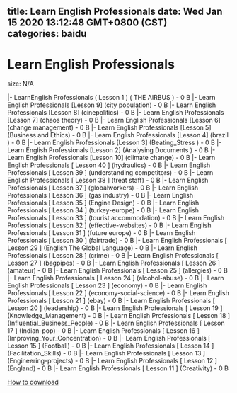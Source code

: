 
title: Learn English Professionals
date: Wed Jan 15 2020 13:12:48 GMT+0800 (CST)    
categories: baidu
---

# Learn English Professionals
size: N/A
 
 
|- LearnEnglish Professionals ( Lesson 1 ) ( THE AIRBUS ) - 0 B
|- Learn English Professionals [Lesson 9] (city population) - 0 B
|- Learn English Professionals [Lesson 8] (cinepolitics) - 0 B
|- Learn English Professionals [Lesson 7] (chaos theory) - 0 B
|- Learn English Professionals [Lesson 6] (change management) - 0 B
|- Learn English Professionals [Lesson 5] (Business and Ethics) - 0 B
|- Learn English Professionals [Lesson 4] (brazil ) - 0 B
|- Learn English Professionals [Lesson 3] (Beating_Stress ) - 0 B
|- Learn English Professionals [Lesson 2] (Analysing Documents ) - 0 B
|- Learn English Professionals [Lesson 10] (climate change) - 0 B
|- Learn English Professionals [ Lesson 40 ] (hydraulics) - 0 B
|- Learn English Professionals [ Lesson 39 ] (understanding competitors) - 0 B
|- Learn English Professionals [ Lesson 38 ] (treat staff) - 0 B
|- Learn English Professionals [ Lesson 37 ] (globalworkers) - 0 B
|- Learn English Professionals [ Lesson 36 ] (gas industry) - 0 B
|- Learn English Professionals [ Lesson 35 ] (Engine Design) - 0 B
|- Learn English Professionals [ Lesson 34 ] (turkey-europe) - 0 B
|- Learn English Professionals [ Lesson 33 ] (tourist accommodation) - 0 B
|- Learn English Professionals [ Lesson 32 ] (effective-websites) - 0 B
|- Learn English Professionals [ Lesson 31 ] (future europe) - 0 B
|- Learn English Professionals [ Lesson 30 ] (fairtrade) - 0 B
|- Learn English Professionals [ Lesson 29 ] (English The Global Language) - 0 B
|- Learn English Professionals [ Lesson 28 ] (crime) - 0 B
|- Learn English Professionals [ Lesson 27 ] (bagpipes) - 0 B
|- Learn English Professionals [ Lesson 26 ] (amateur) - 0 B
|- Learn English Professionals [ Lesson 25 ] (allergies) - 0 B
|- Learn English Professionals [ Lesson 24 ] (alcohol-abuse) - 0 B
|- Learn English Professionals [ Lesson 23 ] (economy) - 0 B
|- Learn English Professionals [ Lesson 22 ] (economy-social-science) - 0 B
|- Learn English Professionals [ Lesson 21 ] (ebay) - 0 B
|- Learn English Professionals [ Lesson 20 ] (leadership) - 0 B
|- Learn English Professionals [ Lesson 19 ] (Knowledge_Management) - 0 B
|- Learn English Professionals [ Lesson 18 ] (Influential_Business_People) - 0 B
|- Learn English Professionals [ Lesson 17 ] (Indian-pop) - 0 B
|- Learn English Professionals [ Lesson 16 ] (Improving_Your_Concentration) - 0 B
|- Learn English Professionals [ Lesson 15 ] (Football) - 0 B
|- Learn English Professionals [ Lesson 14 ] (Facilitation_Skills) - 0 B
|- Learn English Professionals [ Lesson 13 ] (Engineering-projects) - 0 B
|- Learn English Professionals [ Lesson 12 ] (England) - 0 B
|- Learn English Professionals [ Lesson 11 ] (Creativity) - 0 B

[How to download](https://bpcam.bemobtrk.com/go/2ceec3aa-1ca2-46d6-b9ff-aaa5c184517c?jno=364)